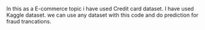 In this as a E-commerce topic i have used Credit card dataset. I have used Kaggle dataset. we can use any dataset with this code and do prediction for fraud trancations.
